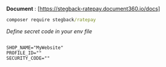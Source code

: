 **Document** : [https://stegback-ratepay.document360.io/docs]

```cmd
composer require stegback/ratepay
```

_Define secret code in your env file_

```env

SHOP_NAME="MyWebsite"
PROFILE_ID=""
SECURITY_CODE=""
```

